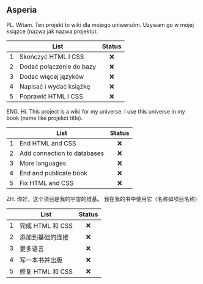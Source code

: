 ## Asperia

PL.
Witam. Ten projekt to wiki dla mojego uniwersóm.
Uzywam go w mojej ksiązce (nazwa jak nazwa projektu).

|   | List                       | Status |
|---|----------------------------|:------:|
| 1 | Skończyć HTML I CSS        |    ❌  |
| 2 | Dodać połączenie do bazy   |    ❌  |
| 3 | Dodać więcej języków       |    ❌  |
| 4 | Napisać i wydać książkę    |    ❌  |
| 5 | Poprawić HTML I CSS        |    ❌  |

ENG.
Hi. This project is a wiki for my universe. 
I use this universe in my book (name like projekct title).

|   | List                       | Status |
|---|----------------------------|:------:|
| 1 | End HTML and CSS           |    ❌  |
| 2 | Add connection to databases|    ❌  |
| 3 | More languages             |    ❌  |
| 4 | End and publicate book     |    ❌  |
| 5 | Fix HTML and CSS           |    ❌  |

ZH.
你好。这个项目是我的宇宙的维基。
我在我的书中使用它（名称如项目名称）

|   | List                       | Status |
|---|----------------------------|:------:|
| 1 | 完成 HTML 和 CSS             |    ❌  |
| 2 | 添加到基础的连接             |    ❌  |
| 3 | 更多语言                   |    ❌  |
| 4 | 写一本书并出版             |    ❌  |
| 5 | 修复 HTML 和 CSS          |    ❌  |



